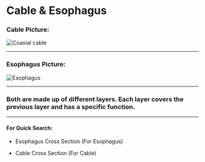 # Cable & Esophagus

### Cable Picture:

<img src="https://www.electricaltechnology.org/wp-content/uploads/2015/02/Why-Coaxial-Cables-are-Highly-Insulated.jpg" alt="Coaxial cable" />

***

### Esophagus Picture:

<img src="https://upload.wikimedia.org/wikipedia/commons/b/b1/2402_Layers_of_the_Gastrointestinal_Tract.jpg" alt="Esophagus" />

***
### Both are made up of different layers. Each layer covers the previous layer and has a specific function.

***
#### For Quick Search:

- Esophagus Cross Section (For Esophagus)

- Cable Cross Section (For Cable)
